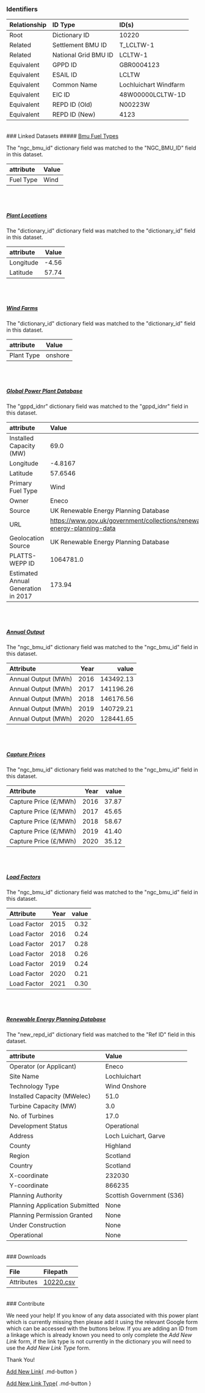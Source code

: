 ### Identifiers

| Relationship   | ID Type              | ID(s)                 |
|:---------------|:---------------------|:----------------------|
| Root           | Dictionary ID        | 10220                 |
| Related        | Settlement BMU ID    | T_LCLTW-1             |
| Related        | National Grid BMU ID | LCLTW-1               |
| Equivalent     | GPPD ID              | GBR0004123            |
| Equivalent     | ESAIL ID             | LCLTW                 |
| Equivalent     | Common Name          | Lochluichart Windfarm |
| Equivalent     | EIC ID               | 48W00000LCLTW-1D      |
| Equivalent     | REPD ID (Old)        | N00223W               |
| Equivalent     | REPD ID (New)        | 4123                  |

<br>
### Linked Datasets
##### <a href="https://osuked.github.io/Power-Station-Dictionary/datasets/bmu-fuel-types">Bmu Fuel Types</a>



The "ngc_bmu_id" dictionary field was matched to the "NGC_BMU_ID" field in this dataset.

| attribute   | Value   |
|:------------|:--------|
| Fuel Type   | Wind    |

<br><br>
##### <a href="https://osuked.github.io/Power-Station-Dictionary/datasets/plant-locations">Plant Locations</a>



The "dictionary_id" dictionary field was matched to the "dictionary_id" field in this dataset.

| attribute   |   Value |
|:------------|--------:|
| Longitude   |   -4.56 |
| Latitude    |   57.74 |

<br><br>
##### <a href="https://osuked.github.io/Power-Station-Dictionary/datasets/wind-farms">Wind Farms</a>



The "dictionary_id" dictionary field was matched to the "dictionary_id" field in this dataset.

| attribute   | Value   |
|:------------|:--------|
| Plant Type  | onshore |

<br><br>
##### <a href="https://osuked.github.io/Power-Station-Dictionary/datasets/global-power-plant-database">Global Power Plant Database</a>



The "gppd_idnr" dictionary field was matched to the "gppd_idnr" field in this dataset.

| attribute                           | Value                                                                    |
|:------------------------------------|:-------------------------------------------------------------------------|
| Installed Capacity (MW)             | 69.0                                                                     |
| Longitude                           | -4.8167                                                                  |
| Latitude                            | 57.6546                                                                  |
| Primary Fuel Type                   | Wind                                                                     |
| Owner                               | Eneco                                                                    |
| Source                              | UK Renewable Energy Planning Database                                    |
| URL                                 | https://www.gov.uk/government/collections/renewable-energy-planning-data |
| Geolocation Source                  | UK Renewable Energy Planning Database                                    |
| PLATTS-WEPP ID                      | 1064781.0                                                                |
| Estimated Annual Generation in 2017 | 173.94                                                                   |

<br><br>
##### <a href="https://osuked.github.io/Power-Station-Dictionary/datasets/annual-output">Annual Output</a>



The "ngc_bmu_id" dictionary field was matched to the "ngc_bmu_id" field in this dataset.

| Attribute           |   Year |     value |
|:--------------------|-------:|----------:|
| Annual Output (MWh) |   2016 | 143492.13 |
| Annual Output (MWh) |   2017 | 141196.26 |
| Annual Output (MWh) |   2018 | 146176.56 |
| Annual Output (MWh) |   2019 | 140729.21 |
| Annual Output (MWh) |   2020 | 128441.65 |

<br><br>
##### <a href="https://osuked.github.io/Power-Station-Dictionary/datasets/capture-prices">Capture Prices</a>



The "ngc_bmu_id" dictionary field was matched to the "ngc_bmu_id" field in this dataset.

| Attribute             |   Year |   value |
|:----------------------|-------:|--------:|
| Capture Price (£/MWh) |   2016 |   37.87 |
| Capture Price (£/MWh) |   2017 |   45.65 |
| Capture Price (£/MWh) |   2018 |   58.67 |
| Capture Price (£/MWh) |   2019 |   41.40 |
| Capture Price (£/MWh) |   2020 |   35.12 |

<br><br>
##### <a href="https://osuked.github.io/Power-Station-Dictionary/datasets/load-factors">Load Factors</a>



The "ngc_bmu_id" dictionary field was matched to the "ngc_bmu_id" field in this dataset.

| Attribute   |   Year |   value |
|:------------|-------:|--------:|
| Load Factor |   2015 |    0.32 |
| Load Factor |   2016 |    0.24 |
| Load Factor |   2017 |    0.28 |
| Load Factor |   2018 |    0.26 |
| Load Factor |   2019 |    0.24 |
| Load Factor |   2020 |    0.21 |
| Load Factor |   2021 |    0.30 |

<br><br>
##### <a href="https://osuked.github.io/Power-Station-Dictionary/datasets/renewable-energy-planning-database">Renewable Energy Planning Database</a>



The "new_repd_id" dictionary field was matched to the "Ref ID" field in this dataset.

| attribute                      | Value                     |
|:-------------------------------|:--------------------------|
| Operator (or Applicant)        | Eneco                     |
| Site Name                      | Lochluichart              |
| Technology Type                | Wind Onshore              |
| Installed Capacity (MWelec)    | 51.0                      |
| Turbine Capacity (MW)          | 3.0                       |
| No. of Turbines                | 17.0                      |
| Development Status             | Operational               |
| Address                        | Loch Luichart, Garve      |
| County                         | Highland                  |
| Region                         | Scotland                  |
| Country                        | Scotland                  |
| X-coordinate                   | 232030                    |
| Y-coordinate                   | 866235                    |
| Planning Authority             | Scottish Government (S36) |
| Planning Application Submitted | None                      |
| Planning Permission Granted    | None                      |
| Under Construction             | None                      |
| Operational                    | None                      |


<br>
### Downloads


| File       | Filepath                                                                              |
|:-----------|:--------------------------------------------------------------------------------------|
| Attributes | [10220.csv](https://osuked.github.io/Power-Station-Dictionary/object_attrs/10220.csv) |


<br>
### Contribute

We need your help! If you know of any data associated with this power plant which is currently missing then please add it using the relevant Google form which can be accessed with the buttons below.  If you are adding an ID from a linkage which is already known you need to only complete the *Add New Link* form, if the link type is not currently in the dictionary you will need to use the *Add New Link Type* form.

Thank You!

[Add New Link](https://docs.google.com/forms/d/e/1FAIpQLSc5jRsQ7NgiLLXbwo9PUdwTQyuqbRwThltG56-o6NVSe7E_nw/viewform?usp=pp_url&entry.251912331=10220){ .md-button }

[Add New Link Type](https://docs.google.com/forms/d/e/1FAIpQLSdQfLmfOR0Vw4Z7gDQAIhBbqIifd1RuSFPKmDQpROhOqjo7ew/viewform?usp=pp_url&entry.2141539628=10220){ .md-button }